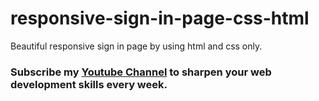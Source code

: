 # responsive-sign-in-page-css-html
Beautiful responsive sign in page by using html and css only.

### Subscribe my <a href="https://www.youtube.com/channel/UCT72pY7IWmD8J6kv_zHjJ6A">Youtube Channel</a> to sharpen your web development skills every week.
